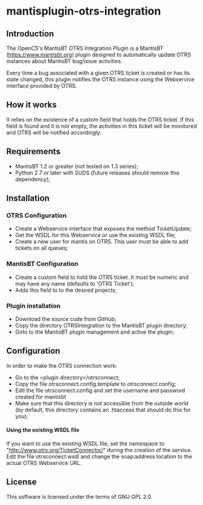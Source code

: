 # mantisplugin-otrs-integration


## Introduction

The OpenCS's MantisBT OTRS Integration Plugin is a MantisBT (https://www.mantisbt.org) plugin designed to automatically update OTRS instances about MantisBT bug/issue activities.

Every time a bug associated with a given OTRS ticket is created or has its state changed, this plugin notifies the OTRS instance using the Webservice interface provided by OTRS.

## How it works

It relies on the existence of a custom field that holds the OTRS ticket. If this field is found and it is not empty, the activities in this ticket will be monitored and OTRS will be notified accordingly. 

## Requirements

  - MantisBT 1.2 or greater (not tested on 1.3 series);
  - Python 2.7 or later with SUDS (future releases should remove this dependency);

## Installation

### OTRS Configuration

   - Create a Webservice interface that exposes the method TicketUpdate;
   - Get the WSDL for this Webservice or use the existing WSDL file;
   - Create a new user for mantis on OTRS. This user must be able to add tickets on all queues;

### MantisBT Configuration

   - Create a custom field to hold the OTRS ticket. It must be numeric and may have any name (defaults to 'OTRS Ticket');
   - Adds this field to to the desired projects;

### Plugin installation

   - Download the source code from GitHub;
   - Copy the directory OTRSIntegration to the MantisBT plugin directory;
   - Goto to the MantisBT plugin management and active the plugin;

## Configuration

In order to make the OTRS connection work:

  - Go to the &lt;plugin directory&gt;/otrsconnect;
  - Copy the file otrsconnect.config.template to otrsconnect.config;
  - Edit the file otrsconnect.config and set the username and password created for mantisbt
  - Make sure that this directory is not accessible from the outside world (by default, this directory contains an .htaccess that should do this for you);

#### Using the existing WSDL file

If you want to use the existing WSDL file, set the namespace to "http://www.otrs.org/TicketConnector/" during the creation of the service. Edit the file otrsconnect.wsdl and change the soap:address location to the actual OTRS Webservice URL.

## License

This software is licensed under the terms of GNU GPL 2.0.

